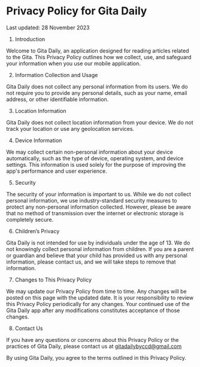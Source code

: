 # Privacy Policy for Gita Daily

Last updated: 28 November 2023

1. Introduction

Welcome to Gita Daily, an application designed for reading articles related to the Gita. This Privacy Policy outlines how we collect, use, and safeguard your information when you use our mobile application.

2. Information Collection and Usage

Gita Daily does not collect any personal information from its users. We do not require you to provide any personal details, such as your name, email address, or other identifiable information.

3. Location Information

Gita Daily does not collect location information from your device. We do not track your location or use any geolocation services.

4. Device Information

We may collect certain non-personal information about your device automatically, such as the type of device, operating system, and device settings. This information is used solely for the purpose of improving the app's performance and user experience.

5. Security

The security of your information is important to us. While we do not collect personal information, we use industry-standard security measures to protect any non-personal information collected. However, please be aware that no method of transmission over the internet or electronic storage is completely secure.

6. Children’s Privacy

Gita Daily is not intended for use by individuals under the age of 13. We do not knowingly collect personal information from children. If you are a parent or guardian and believe that your child has provided us with any personal information, please contact us, and we will take steps to remove that information.

7. Changes to This Privacy Policy

We may update our Privacy Policy from time to time. Any changes will be posted on this page with the updated date. It is your responsibility to review this Privacy Policy periodically for any changes. Your continued use of the Gita Daily app after any modifications constitutes acceptance of those changes.

8. Contact Us

If you have any questions or concerns about this Privacy Policy or the practices of Gita Daily, please contact us at gitadailybyccd@gmail.com

By using Gita Daily, you agree to the terms outlined in this Privacy Policy.
